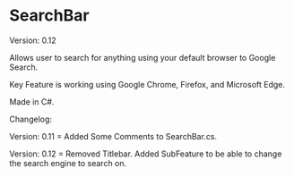 # SearchBar

Version: 0.12

Allows user to search for anything using your default browser to Google Search.

Key Feature is working using Google Chrome, Firefox, and Microsoft Edge.

Made in C#.

Changelog:

Version: 0.11 = Added Some Comments to SearchBar.cs.

Version: 0.12 = Removed Titlebar.
                Added SubFeature to be able to change the search engine to search on.
